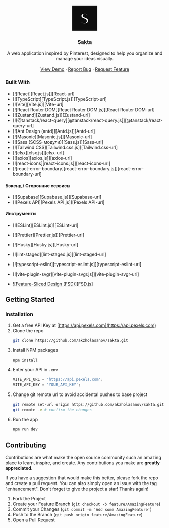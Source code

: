 <!-- PROJECT LOGO -->
<br />
<div align="center">
  <a href="https://github.com/akzholasanov/sakta">
    <img src="/public/web-app-manifest-512x512.png" alt="Logo" width="80" height="80">
  </a>

<h3 align="center">Sakta</h3>

  <p align="center">
    A web application inspired by Pinterest, designed to help you organize and manage your ideas visually.
    <br />
    <br />
    <a href="https://sakta.vercel.app/">View Demo</a>
    &middot;
    <a href="https://github.com/akzholasanov/sakta/issues/new?labels=bug">Report Bug</a>
    &middot;
    <a href="https://github.com/akzholasanov/sakta/issues/new?labels=enhancement">Request Feature</a>
  </p>
</div>

<!-- ABOUT THE PROJECT -->

### Built With
* [![React][React.js]][React-url]
* [![TypeScript][TypeScript.js]][TypeScript-url]
* [![Vite][Vite.js]][Vite-url]
* [![React Router DOM][React Router DOM.js]][React Router DOM-url]
* [![Zustand][Zustand.js]][Zustand-url]
* [![@tanstack/react-query][@tanstack/react-query.js]][@tanstack/react-query-url]
* [![Ant Design (antd)][Antd.js]][Antd-url]
* [![Masonic][Masonic.js]][Masonic-url]
* [![Sass (SCSS-модули)][Sass.js]][Sass-url]
* [![Tailwind CSS][Tailwind.css.js]][Tailwind.css-url]
* [![clsx][clsx.js]][clsx-url]
* [![axios][axios.js]][axios-url]
* [![react-icons][react-icons.js]][react-icons-url]
* [![react-error-boundary][react-error-boundary.js]][react-error-boundary-url]

#### Бэкенд / Сторонние сервисы
* [![Supabase][Supabase.js]][Supabase-url]
* [![Pexels API][Pexels API.js]][Pexels API-url]

#### Инструменты
* [![ESLint][ESLint.js]][ESLint-url]
* [![Prettier][Prettier.js]][Prettier-url]
* [![Husky][Husky.js]][Husky-url]
* [![lint-staged][lint-staged.js]][lint-staged-url]
* [![typescript-eslint][typescript-eslint.js]][typescript-eslint-url]
* [![vite-plugin-svgr][vite-plugin-svgr.js]][vite-plugin-svgr-url]

* [![Feature-Sliced Design (FSD)][FSD.js]](https://feature-sliced.design/ru/)

<!-- GETTING STARTED -->

## Getting Started

### Installation

1. Get a free API Key at [https://api.pexels.com](https://api.pexels.com)
2. Clone the repo
   ```sh
   git clone https://github.com/akzholasanov/sakta.git
   ```
3. Install NPM packages
   ```sh
   npm install
   ```
4. Enter your API in `.env`
   ```js
   VITE_API_URL = 'https://api.pexels.com';
   VITE_API_KEY = 'YOUR_API_KEY';
   ```
5. Change git remote url to avoid accidental pushes to base project
   ```sh
   git remote set-url origin https://github.com/akzholasanov/sakta.git
   git remote -v # confirm the changes
   ```
6. Run the app
   ```sh
   npm run dev
   ```

<!-- CONTRIBUTING -->

## Contributing

Contributions are what make the open source community such an amazing place to learn, inspire, and create. Any contributions you make are **greatly appreciated**.

If you have a suggestion that would make this better, please fork the repo and create a pull request. You can also simply open an issue with the tag "enhancement".
Don't forget to give the project a star! Thanks again!

1. Fork the Project
2. Create your Feature Branch (`git checkout -b feature/AmazingFeature`)
3. Commit your Changes (`git commit -m 'Add some AmazingFeature'`)
4. Push to the Branch (`git push origin feature/AmazingFeature`)
5. Open a Pull Request
